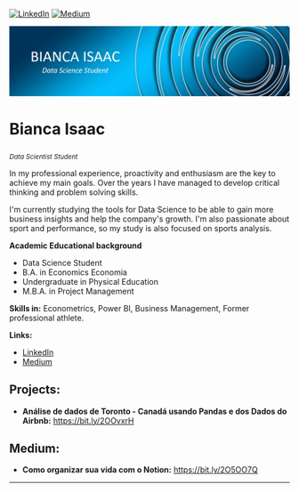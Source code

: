 [![LinkedIn](https://img.shields.io/badge/LinkedIn-biancaisaac-blue.svg)](https://www.linkedin.com/in/bianca-rodrigues-isaac/) [![Medium](https://img.shields.io/badge/Medium-biancaisaac-green)](https://biancarisaac.medium.com/)

<p align="center">
  <img src="Capa_github.jpg" >
</p>

# Bianca Isaac
<sub>*Data Scientist Student*</sub>

In my professional experience, proactivity and enthusiasm are the key to achieve my main goals. Over the years I have managed to develop critical thinking and problem solving skills.

I'm currently studying the tools for Data Science to be able to gain more business insights and help the company's growth.
I'm also passionate about sport and performance, so my study is also focused on sports analysis.


**Academic Educational background** 
* Data Science Student 
* B.A. in Economics Economia
* Undergraduate in Physical Education
* M.B.A. in Project Management 


**Skills in:** Econometrics, Power BI, Business Management, Former professional athlete.


**Links:**
* [LinkedIn](https://www.linkedin.com/in/bianca-rodrigues-isaac/)
* [Medium](https://biancarisaac.medium.com/)


## Projects:

* **Análise de dados de Toronto - Canadá usando Pandas e dos Dados do Airbnb:** https://bit.ly/2OOvxrH


## Medium:
* **Como organizar sua vida com o Notion:** https://bit.ly/2O5OO7Q

---

